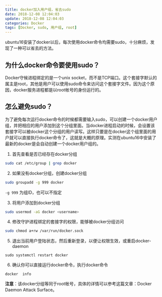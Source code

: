 ```yaml
---
title: docker加入用户组，省去sudo
date: 2018-12-08 12:04:03
update: 2018-12-08 12:04:03
categories: Docker
tags: [Docker, sudo, 用户组, root]
---
```


ubuntu16安装了docker以后，每次使用docker命令均需要sudo，十分麻烦，发现了一种可以省去的方法。

<!--more-->

## 为什么docker命令要使用sudo？

Docker守候进程绑定的是一个unix socket，而不是TCP端口。这个套接字默认的属主是root，其他是用户可以使用sudo命令来访问这个套接字文件。因为这个原因，docker服务进程都是以root帐号的身份运行的。

## 怎么避免sudo？

为了避免每次运行docker命令的时候都需要输入sudo，可以创建一个docker用户组，并把相应的用户添加到这个分组里面。当docker进程启动的时候，会设置该套接字可以被docker这个分组的用户读写。这样只要是在docker这个组里面的用户就可以直接执行docker命令了，这就是大概的原理。实测在ubuntu16中安装了最新的docker是会自动创建一个docker用户组的。

1. 首先查看是否已经存在docker分组

```sh
sudo cat /etc/group | grep docker
```

2. 如果没有docker分组，创建docker分组

```sh
sudo groupadd -g 999 docker
```

`-g 999` 为组ID，也可以不指定

3. 将用户添加到docker分组

```sh
sudo usermod -aG docker <username>
```

4. 修改守护进程绑定的套接字的权限，能够被docker分组访问

```sh
sudo chmod a+rw /var/run/docker.sock
```

5. 退出当前用户登陆状态，然后重新登录，以便让权限生效，或重启docker-daemon

```
sudo systemctl restart docker
```

6. 确认你可以直接运行docker命令，执行docker命令

```
docker  info
```

**注意**：该docker分组等同于root帐号，具体的详情可以参考这篇文章：Docker Daemon Attack Surface。
